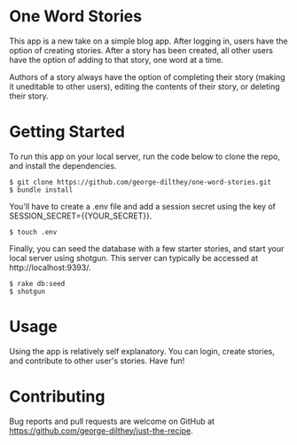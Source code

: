
# One Word Stories

This app is a new take on a simple blog app. After logging in, users have the option of creating stories. After a story has been created, all other users have the option of adding to that story, one word at a time.

Authors of a story always have the option of completing their story (making it uneditable to other users), editing the contents of their story, or deleting their story.

# Getting Started

To run this app on your local server, run the code below to clone the repo, and install the dependencies.

    $ git clone https://github.com/george-dilthey/one-word-stories.git
    $ bundle install

You'll have to create a .env file and add a session secret using the key of SESSION_SECRET={{YOUR_SECRET}}. 

    $ touch .env

Finally, you can seed the database with a few starter stories, and start your local server using shotgun. This server can typically be accessed at http://localhost:9393/.
    
    $ rake db:seed
    $ shotgun

# Usage

Using the app is relatively self explanatory. You can login, create stories, and contribute to other user's stories. Have fun!


# Contributing

Bug reports and pull requests are welcome on GitHub at https://github.com/george-dilthey/just-the-recipe.
